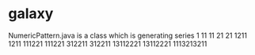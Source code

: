 # galaxy

NumericPattern.java is a class which is generating series 
1
11
11
21
21
1211
1211
111221
111221
312211
312211
13112221
13112221
1113213211
